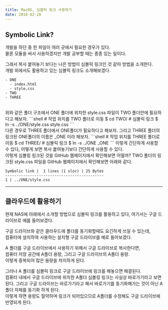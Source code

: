 ```yaml
---
title: MacOS, 심볼릭 링크 사용하기
date: 2018-02-20
---
```


## Symbolic Link?
개발을 하던 중 한 파일이 여러 곳에서 필요한 경우가 있다.  
물론 모듈을 써서 사용하겠지만 개발 공부할 때는 종종 있는 일이다.

그래서 복사 붙여놓기 보다는 나은 방법이 심볼릭 링크인 것 같아 방법을 소개한다.  
개발 외에서도 활용하고 있는 심볼릭 링크도 소개해보겠다.

```shell
- ONE
  - index.html
  - style.css
- TWO
- THREE
```
<br/>
위와 같은 폴더 구조에서 ONE 폴더에 위치한 style.css 파일이 TWO 폴더안에 필요하다고 해보자.
```shell
# 작업 위치를 TWO 폴더로 이동
$ cd TWO/
# 심볼릭 링크
$ ln -s ../ONE/style.css style.css
```
<br/>
다른 경우로 THREE 폴더에서 ONE폴더가 필요하다고 해보자.  
그리고 THREE 폴더의 링크된 ONE폴더의 이름은 _ONE 이라 해보자.
```shell
# 작업 위치를 THREE 폴더로 이동
$ cd THREE/
# 심볼릭 링크
$ ln -s ../ONE _ONE
```
이렇게 간단하게 사용할 수 있다, 어떻게 보면 복사 붙여놓기보다 간단하게 사용할 수 있다.

<br/>
이렇게 심볼링 링크된 것을 GitHub 웹페이지에서 확인해보면 어떨까?  
TWO 폴더의 링크된 style.css 파일을 GitHub 웹페이지에서 확인해보면 아래와 같다.

```
Symbolic link |  1 lines (1 sloc) | 25 Bytes
--------------------------------------------
1 | ../ONE/style.css
```

---

## 클라우드에 활용하기

현재 NAS에 아래에서 소개할 방법으로 심볼릭 링크를 활용하고 있다, 여기서는 구글 드라이브로 예를 들어보겠다.

구글 드라이브와 같은 클라우드에 폴더를 동기화할때도 요긴하게 쓰일 수 있는데,  
컴퓨터에 설치하여 사용하는 설치형 구글 드라이브를 예로 들어보겠다.

A 폴더를 구글 드라이브에서 사용하기 위해서 구글 드라이브로 복사한다면,  
컴퓨터 저장 공간에 A폴더 용량, 그리고 구글 드라이브의 A폴더 용량.  
이렇게 중복되어 많은 용량을 차지하게 된다.

그러나 A 폴더를 심볼릭 링크로 구글 드라이브에 링크를 해놓으면 해결된다.  
컴퓨터 내에서 구글 드라이브에 위치한 A폴더 심볼링 링크는 사실상 바로가기라고 보면 된다.
그리고 구글 드라이브는 바로가기라고 해서 바로가기를 동기화해가는 것이 아닌 A폴더 자체를 동기화 하게 된다.  
이렇게 하면 용량도 절약하며 링크가 되어있으므로 A폴더를 수정해도 구글 드라이브에 반영되게 된다.
